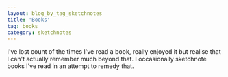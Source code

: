 ```yaml
---
layout: blog_by_tag_sketchnotes
title: 'Books'
tag: books
category: sketchnotes
---
```


I've lost count of the times I've read a book, really enjoyed it but realise that I can't actually remember much beyond that. I occasionally sketchnote books I've read in an attempt to remedy that.
